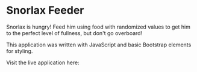 # Snorlax Feeder

Snorlax is hungry! Feed him using food with randomized values to get him to the perfect level of fullness, but don't go overboard!

This application was written with JavaScript and basic Bootstrap elements for styling. 

Visit the live application here: 
